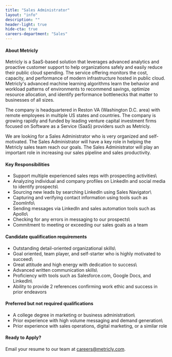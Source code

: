 ```yaml
---
title: "Sales Administrator"
layout: "info"
description: ""
header-light: true
hide-cta: true
careers-department: "Sales"
---
```

#### About Metricly

Metricly is a SaaS-based solution that leverages advanced analytics and proactive customer support to help organizations safely and easily reduce their public cloud spending. The service offering monitors the cost, capacity, and performance of modern infrastructure hosted in public cloud. Metricly's advanced machine learning algorithms learn the behavior and workload patterns of environments to recommend savings, optimize resource allocation, and identify performance bottlenecks that matter to businesses of all sizes.

The company is headquartered in Reston VA (Washington D.C. area) with remote employees in multiple US states and countries. The company is growing rapidly and funded by leading venture capital investment firms focused on Software as a Service (SaaS) providers such as Metricly.

We are looking for a Sales Administrator who is very organized and self-motivated. The Sales Administrator will have a key role in helping the Metricly sales team reach our goals. The Sales Administrator will play an important role in increasing our sales pipeline and sales productivity.

#### Key Responsibilities

- Support multiple experienced sales reps with prospecting activities\
- Analyzing individual and company profiles on LinkedIn and social media to identify prospects\
- Sourcing new leads by searching LinkedIn using Sales Navigator\
- Capturing and verifying contact information using tools such as ZoomInfo\
- Sending messages via LinkedIn and sales automation tools such as Apollo\
- Checking for any errors in messaging to our prospects\
- Commitment to meeting or exceeding our sales goals as a team

#### Candidate qualification requirements

- Outstanding detail-oriented organizational skills\
- Goal oriented, team player, and self-starter who is highly motivated to succeed\
- Great attitude and high energy with dedication to success\
- Advanced written communication skills\
- Proficiency with tools such as Salesforce.com, Google Docs, and LinkedIn\
- Ability to provide 2 references confirming work ethic and success in prior endeavors

#### Preferred but not required qualifications

- A college degree in marketing or business administration\
- Prior experience with high volume messaging and demand generation\
- Prior experience with sales operations, digital marketing, or a similar role

#### Ready to Apply?

Email your resume to our team at <careers@metricly.com>.
